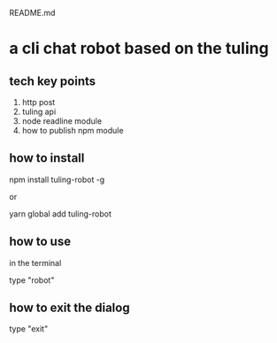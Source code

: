 README.md
# a cli chat robot based on the tuling

## tech key points
1. http post
2. tuling api
3. node readline module
4. how to publish npm module

## how to install

npm install tuling-robot -g 

or

yarn global add tuling-robot

## how to use
in the terminal

type "robot" 

## how to exit the dialog
type "exit" 
